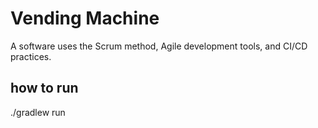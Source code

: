 # Vending Machine
A software uses the Scrum method, Agile development tools, and CI/CD practices.

## how to run
./gradlew run